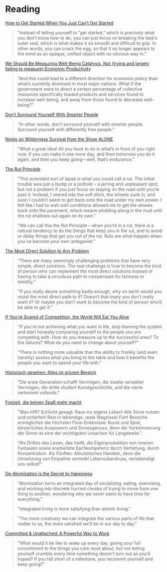 # Reading

[How to Get Started When You Just Can’t Get Started](https://www.raptitude.com/2022/08/how-to-get-started-when-you-just-cant-get-started/)

> "Instead of telling yourself to “get started,” which is precisely what you don’t know how to do, you can just focus on breaking the task’s outer seal, which is what makes it so smooth and difficult to grip. In other words, you can crack the egg, so that it no longer appears to the mind as an opaque, unified object with no obvious way in."

[We Should Be Measuring Well-Being Catalysis, Not (trying and largely failing to measure) Economic Productivity](https://bengoertzel.substack.com/p/we-should-be-measuring-well-being)

> "And this could lead to a different direction for economic policy than what’s currently dominant in most major nations. What if the government were to direct a certain percentage of collective resources specifically toward products and services found to increase well-being, and away from those found to decrease well-being?"

[Don’t Surround Yourself With Smarter People](https://www.ribbonfarm.com/2014/11/05/dont-surround-yourself-with-smarter-people/)

> "In other words, don’t surround yourself with smarter people. Surround yourself with differently free people."

[Notes on Wilderness Survival from the Show ALONE](https://chrisguillebeau.com/alone-show-notes/)

> "What a great idea! All you have to do is what’s in front of you right now. If you can make it one more day, and then tomorrow you do it again, and then you keep going—well, that’s endurance."

[The Rut Principle](https://www.raptitude.com/2022/06/the-rut-principle/)

> "This extended sort of lapse is what you could call a rut. The initial trouble was just a bump or a pothole – a jarring and unpleasant spot, but not a problem if you just focus on staying on the road until you’re past it. Instead, I veered into the soft ditch, the wheels sunk in, and soon I couldn’t seem to get back onto the road under my own power. I felt like I had to wait until conditions allowed me to get the wheels back onto the pavement, which means plodding along in the mud until the rut shallows out again on its own."

> "We can call this the Rut Principle – when you’re in a rut, there is a natural tendency to do the things that keep you in the rut, and to avoid or delay things that get you out of the rut. Ruts are what happen when you’ve become your own antagonist."

[The Most Direct Solution to Any Problem ](https://stevepavlina.com/blog/2008/03/the-most-direct-solution-to-any-problem/)

> "There are many seemingly challenging problems that have very simple, direct solutions. The real challenge is how to become the kind of person who can implement the most direct solutions instead of having to take a circuitous path to compensate for laziness or timidity."

> "If you really desire something badly enough, why on earth would you resist the most direct path to it? Doesn’t that imply you don’t really want it? Or maybe you don’t want to become the kind of person who’d be able to get it."

[If You're Scared of Competition, the World Will Eat You Alive](https://jasonpargin.substack.com/p/if-youre-scared-of-competition-the)

> "If you're not achieving what you want in life, stop blaming the system and start honestly comparing yourself to the people you are competing with. How do you measure up to the successful ones? To the failures? What do you need to change about yourself?"

> "There is nothing more valuable than the ability to frankly (and even harshly) assess what you bring to the table and how it benefits the people you want to spend your life with."

[Historisch gesehen: Alles im grünen Bereich](https://www.finanzwesir.com/blog/aufstieg-fall-nationen)

> "Die erste Generation schafft Vermögen, die zweite verwaltet Vermögen, die dritte studiert Kunstgeschichte, und die vierte verkommt vollends."

[Freizeit, die keinen Spaß mehr macht](https://www.deutschlandfunkkultur.de/langeweile-stress-apathie-lustlosigkeit-100.html)

> "Was hilft? Schlicht gesagt: Raus ins eigene Leben! Alle Sinne nutzen und schärfen! Rein in lebendige, reale Wagnisse! Fünf Bereiche ermöglichen die höchsten Flow-Erlebnisse: Kunst und Spiel, körperliches Auspowern und Sinnesgenuss, denn die Verkümmerung der Sinne ist eine der wichtigsten Ursachen für Langeweile."

> "Als Drittes das Lesen, das heißt, die Eigenproduktion von inneren Fantasien sowie erarbeitete Sachkompetenz durch Vertiefung, durch Konzentration. Als Fünftes: Altruistisches Handeln, denn die Umsetzung von Empathie vertreibt Lebensüberdruss, verlebendigt uns selbst!"

[De-Atomization is the Secret to Happiness](https://blog.nateliason.com/p/de-atomization-is-the-secret-to-happiness)

> "Atomization turns an integrated day of socializing, eating, exercising, and working into discrete hurried chunks of trying to move from one thing to another, wondering why we never seem to have time for everything."

> "Integrated living is more satisfying than atomic living."

> "The more creatively we can integrate the various parts of life that matter to us, the more satisfied we’ll be in our day to day."

[Committed & Unattached: A Powerful Way to Work](https://zenhabits.net/committed-unattached/)

> "What would it be like to wake up every day, giving your full commitment to the things you care most about, but not letting yourself crumble every time something doesn’t turn out as you’d hoped? If you fall short of a milestone, you recommit yourself and keep going?"